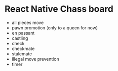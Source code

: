 # React Native Chass board

- all pieces move
- pawn promotion (only to a queen for now)
- en passant
- castling
- check
- checkmate
- stalemate
- illegal move prevention
- timer
